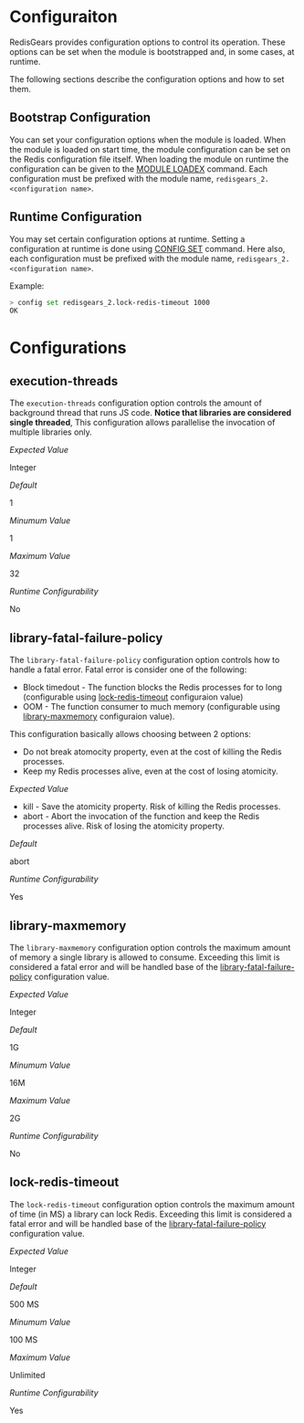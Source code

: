 # Configuraiton

RedisGears provides configuration options to control its operation. These options can be set when the module is bootstrapped and, in some cases, at runtime.

The following sections describe the configuration options and how to set them.

## Bootstrap Configuration

You can set your configuration options when the module is loaded. 
When the module is loaded on start time, the module configuration can be set on the Redis configuration file itself. When loading the module on runtime the configuration can be given to the [MODULE LOADEX](https://redis.io/commands/module-loadex/) command. Each configuration must be prefixed with the module name, `redisgears_2.<configuration name>`.

## Runtime Configuration

You may set certain configuration options at runtime. Setting a configuration at runtime is done using [CONFIG SET](https://redis.io/commands/config-set/) command. Here also, each configuration must be prefixed with the module name, `redisgears_2.<configuration name>`.

Example:

```bash
> config set redisgears_2.lock-redis-timeout 1000
OK
```

# Configurations

## execution-threads

The `execution-threads` configuration option controls the amount of background thread that runs JS code. **Notice that libraries are considered single threaded**, This configuration allows parallelise the invocation of multiple libraries only.

_Expected Value_

Integer

_Default_

1

_Minumum Value_

1

_Maximum Value_

32

_Runtime Configurability_

No

## library-fatal-failure-policy

The `library-fatal-failure-policy` configuration option controls how to handle a fatal error. Fatal error is consider one of the following:

* Block timedout - The function blocks the Redis processes for to long (configurable using [lock-redis-timeout](#lock-redis-timeout) configuraion value)
* OOM - The function consumer to much memory (configurable using [library-maxmemory](#library-maxmemory) configuraion value).

This configuration basically allows choosing between 2 options:

* Do not break atomocity property, even at the cost of killing the Redis processes.
* Keep my Redis processes alive, even at the cost of losing atomicity.

_Expected Value_

* kill - Save the atomicity property. Risk of killing the Redis processes.
* abort - Abort the invocation of the function and keep the Redis processes alive. Risk of losing the atomicity property.

_Default_

abort

_Runtime Configurability_

Yes

## library-maxmemory

The `library-maxmemory` configuration option controls the maximum amount of memory a single library is allowed to consume. Exceeding this limit is considered a fatal error and will be handled base of the [library-fatal-failure-policy](#library-fatal-failure-policy) configuration value.

_Expected Value_

Integer

_Default_

1G

_Minumum Value_

16M

_Maximum Value_

2G

_Runtime Configurability_

No

## lock-redis-timeout

The `lock-redis-timeout` configuration option controls the maximum amount of time (in MS) a library can lock Redis. Exceeding this limit is considered a fatal error and will be handled base of the [library-fatal-failure-policy](#library-fatal-failure-policy) configuration value.

_Expected Value_

Integer

_Default_

500 MS

_Minumum Value_

100 MS

_Maximum Value_

Unlimited

_Runtime Configurability_

Yes